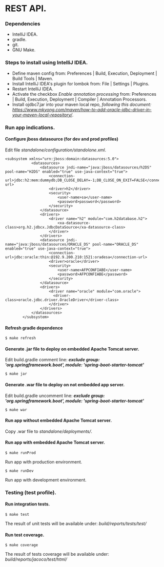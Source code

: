 # REST API. 
### Dependencies
  - IntelliJ IDEA.
  - gradle.
  - git.
  - GNU Make.
  
### Steps to install using IntelliJ IDEA.
  - Define maven config from: Preferences | Build, Execution, Deployment | Build Tools | Maven.
  - Install IntelliJ IDEA's plugin for lombok from: File | Settings | Plugins.
  - Restart IntelliJ IDEA.
  - Activate the checkbox *Enable annotation processing* from: Preferences | Build, Execution, Deployment | Compiler | Annotation Processors.
  - Install ojdbc7.jar into your maven local repo, *following this document: https://www.mkyong.com/maven/how-to-add-oracle-jdbc-driver-in-your-maven-local-repository/*.

### Run app indications.

#### Configure jboss datasource (for dev and prod profiles)
Edit file *standalone/configuration/standolone.xml*.
```
<subsystem xmlns="urn:jboss:domain:datasources:5.0">
            <datasources>
                <datasource jndi-name="java:jboss/datasources/h2DS" pool-name="H2DS" enabled="true" use-java-context="true">
                    <connection-url>jdbc:h2:mem:dummydb;DB_CLOSE_DELAY=-1;DB_CLOSE_ON_EXIT=FALSE</connection-url>
                    <driver>h2</driver>
                    <security>
                        <user-name>sa</user-name>
                        <password>password</password>
                    </security>
                </datasource>
                <drivers>
                    <driver name="h2" module="com.h2database.h2">
                        <xa-datasource-class>org.h2.jdbcx.JdbcDataSource</xa-datasource-class>
                    </driver>
                </drivers>
                <datasource jndi-name="java:jboss/datasources/ORACLE_DS" pool-name="ORACLE_DS" enabled="true" use-java-context="true">
                    <connection-url>jdbc:oracle:thin:@192.9.200.210:1521:oradesa</connection-url>
                    <driver>oracle</driver>
                    <security>
                        <user-name>AFPCONFIABE</user-name>
                        <password>AFPCONFIABE</password>
                    </security>
                </datasource>
                <drivers>
                    <driver name="oracle" module="com.oracle">
                      <driver-class>oracle.jdbc.driver.OracleDriver</driver-class>
                    </driver>
                </drivers>
            </datasources>
        </subsystem>
```
#### Refresh gradle dependence
```
$ make refresh
```
#### Generate .jar file to deploy on embedded Apache Tomcat server.
Edit build.gradle comment line: *****exclude group: 'org.springframework.boot', module: 'spring-boot-starter-tomcat'*****
```
$ make jar
```
#### Generate .war file to deploy on not embedded app server.
Edit build.gradle uncomment line: *****exclude group: 'org.springframework.boot', module: 'spring-boot-starter-tomcat'*****
```
$ make war
```

#### Run app without embedded Apache Tomcat server.
Copy .war file to *standalone/deployments/*.

#### Run app with embedded Apache Tomcat server.
```
$ make runProd
```
Run app with production environment.

```
$ make runDev
```
Run app with development environment.

### Testing (test profile).

#### Run integration tests.
```
$ make test
```
The result of unit tests will be available under: *build/reports/tests/test/*

#### Run test coverage.
```
$ make coverage
```
The result of tests coverage will be available under: *build/reports/jacoco/test/html/*
